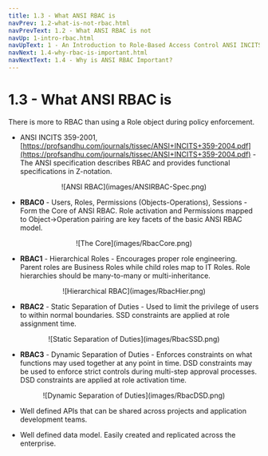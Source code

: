 ```yaml
---
title: 1.3 - What ANSI RBAC is
navPrev: 1.2-what-is-not-rbac.html
navPrevText: 1.2 - What ANSI RBAC is not
navUp: 1-intro-rbac.html
navUpText: 1 - An Introduction to Role-Based Access Control ANSI INCITS 359-2004
navNext: 1.4-why-rbac-is-important.html
navNextText: 1.4 - Why is ANSI RBAC Important?
---
```


# 1.3 - What ANSI RBAC is

There is more to RBAC than using a Role object during policy enforcement.

* ANSI INCITS 359-2001, [https://profsandhu.com/journals/tissec/ANSI+INCITS+359-2004.pdf](https://profsandhu.com/journals/tissec/ANSI+INCITS+359-2004.pdf) - The ANSI specification describes RBAC and provides functional specifications in Z-notation.  

<CENTER>
![ANSI RBAC](images/ANSIRBAC-Spec.png)
</CENTER>
    
* <b>RBAC0</b> - Users, Roles, Permissions (Objects-Operations), Sessions - Form the Core of ANSI RBAC.  Role activation and Permissions mapped to Object->Operation pairing are key facets of the basic ANSI RBAC model.

<CENTER>
![The Core](images/RbacCore.png) 
</CENTER>

* <b>RBAC1</b> - Hierarchical Roles - Encourages proper role engineering.  Parent roles are Business Roles while child roles map to IT Roles.  Role hierarchies should be many-to-many or multi-inheritance.

<CENTER>
![Hierarchical RBAC](images/RbacHier.png) 
</CENTER>

* <b>RBAC2</b> - Static Separation of Duties - Used to limit the privilege of users to within normal boundaries.  SSD constraints are applied at role assignment time.

<CENTER>
![Static Separation of Duties](images/RbacSSD.png) 
</CENTER>

* <b>RBAC3</b> - Dynamic Separation of Duties - Enforces constraints on what functions may used together at any point in time.  DSD constraints may be used to enforce strict controls during multi-step approval processes.  DSD constraints are applied at role activation time.

<CENTER>
![Dynamic Separation of Duties](images/RbacDSD.png) 
</CENTER>

* Well defined APIs that can be shared across projects and application development teams.
    
* Well defined data model.  Easily created and replicated across the enterprise.
